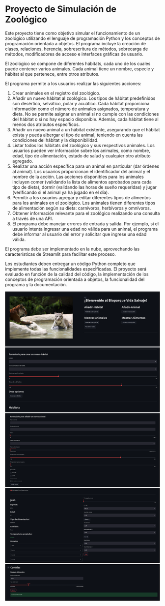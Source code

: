 # Proyecto de Simulación de Zoológico
Este proyecto tiene como objetivo simular el funcionamiento de un zoológico utilizando el lenguaje de programación Python y los conceptos de programación orientada a objetos. El programa incluye la creación de clases, relaciones, herencia, sobrescritura de métodos, sobrecarga de métodos, modificadores de acceso e interfaces gráficas de usuario.

El zoológico se compone de diferentes hábitats, cada uno de los cuales puede contener varios animales. Cada animal tiene un nombre, especie y hábitat al que pertenece, entre otros atributos.

El programa permite a los usuarios realizar las siguientes acciones:

1. Crear animales en el registro del zoológico.
2. Añadir un nuevo hábitat al zoológico. Los tipos de hábitat predefinidos son desértico, selvático, polar y acuático. Cada hábitat proporciona información como el número de animales asignados, temperatura y dieta. No se permite asignar un animal si no cumple con las condiciones del hábitat o si no hay espacio disponible. Además, cada hábitat tiene al menos dos atributos específicos.
3. Añadir un nuevo animal a un hábitat existente, asegurando que el hábitat exista y pueda albergar el tipo de animal, teniendo en cuenta las condiciones del hábitat y la disponibilidad.
4. Listar todos los hábitats del zoológico y sus respectivos animales. Los usuarios pueden ver información sobre los animales, como nombre, edad, tipo de alimentación, estado de salud y cualquier otro atributo agregado.
5. Realizar una acción específica para un animal en particular (dar órdenes al animal). Los usuarios proporcionan el identificador del animal y el nombre de la acción. Las acciones disponibles para los animales incluyen comer (validando la lista de alimentos aprobados para cada tipo de dieta), dormir (validando las horas de sueño requeridas) y jugar (verificando si el animal ya ha jugado en el día).
6. Permitir a los usuarios agregar y editar diferentes tipos de alimentos para los animales en el zoológico. Los animales tienen diferentes tipos de alimentación según su dieta: carnívoros, herbívoros y omnívoros.
7. Obtener información relevante para el zoológico realizando una consulta a través de una API.
8. El programa debe manejar errores de entrada y salida. Por ejemplo, si el usuario intenta ingresar una edad no válida para un animal, el programa debe informar al usuario del error y solicitar que ingrese una edad válida.

El programa debe ser implementado en la nube, aprovechando las características de Streamlit para facilitar este proceso.

Los estudiantes deben entregar un código Python completo que implemente todas las funcionalidades especificadas. El proyecto será evaluado en función de la calidad del código, la implementación de los conceptos de programación orientada a objetos, la funcionalidad del programa y la documentación.


![Menu Inicial](img/Screenshot_1.png)
![Menu Inicial](img/Screenshot_2.png)
![Menu Inicial](img/Screenshot_3.png)
![Menu Inicial](img/Screenshot_4.png)
![Menu Inicial](img/Screenshot_5.png)